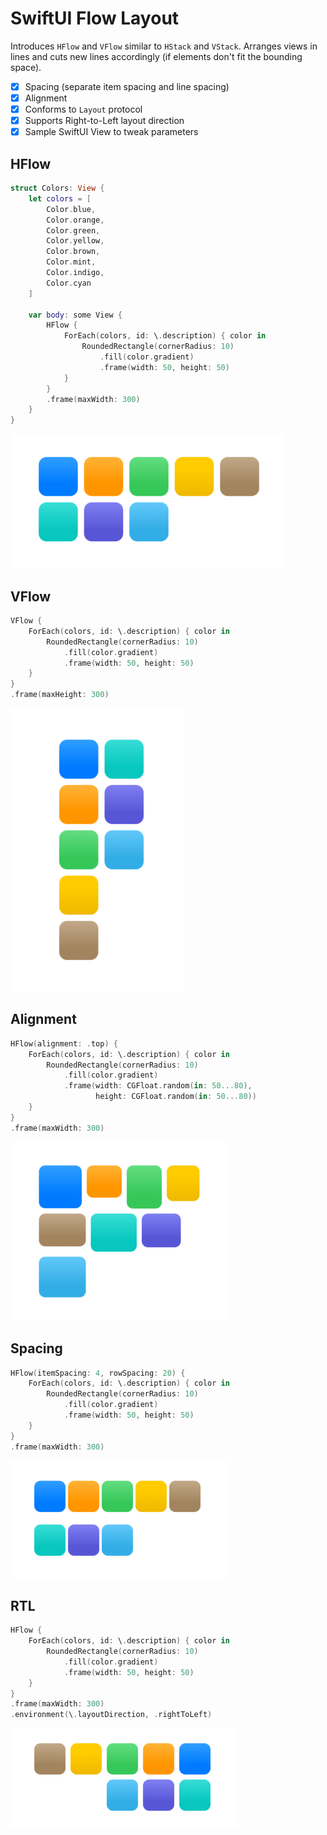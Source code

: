 # SwiftUI Flow Layout

Introduces `HFlow` and `VFlow` similar to `HStack` and `VStack`. 
Arranges views in lines and cuts new lines accordingly (if elements don't fit the bounding space).

- [x] Spacing (separate item spacing and line spacing)
- [x] Alignment
- [x] Conforms to `Layout` protocol
- [x] Supports Right-to-Left layout direction
- [x] Sample SwiftUI View to tweak parameters

## HFlow

```swift
struct Colors: View {
    let colors = [
        Color.blue,
        Color.orange,
        Color.green,
        Color.yellow,
        Color.brown,
        Color.mint,
        Color.indigo,
        Color.cyan
    ]

    var body: some View {
        HFlow {
            ForEach(colors, id: \.description) { color in
                RoundedRectangle(cornerRadius: 10)
                    .fill(color.gradient)
                    .frame(width: 50, height: 50)
            }
        }
        .frame(maxWidth: 300)
    }
}
```

![HFlow](Resources/hflow.png)

## VFlow

```swift
VFlow {
    ForEach(colors, id: \.description) { color in
        RoundedRectangle(cornerRadius: 10)
            .fill(color.gradient)
            .frame(width: 50, height: 50)
    }
}
.frame(maxHeight: 300)
```

![VFlow](Resources/vflow.png)

## Alignment

```swift
HFlow(alignment: .top) {
    ForEach(colors, id: \.description) { color in
        RoundedRectangle(cornerRadius: 10)
            .fill(color.gradient)
            .frame(width: CGFloat.random(in: 50...80),
                   height: CGFloat.random(in: 50...80))
    }
}
.frame(maxWidth: 300)
```

![VFlow](Resources/hflow-top.png)

## Spacing

```swift
HFlow(itemSpacing: 4, rowSpacing: 20) {
    ForEach(colors, id: \.description) { color in
        RoundedRectangle(cornerRadius: 10)
            .fill(color.gradient)
            .frame(width: 50, height: 50)
    }
}
.frame(maxWidth: 300)
```

![VFlow](Resources/hflow-spacing.png)

## RTL

```swift
HFlow {
    ForEach(colors, id: \.description) { color in
        RoundedRectangle(cornerRadius: 10)
            .fill(color.gradient)
            .frame(width: 50, height: 50)
    }
}
.frame(maxWidth: 300)
.environment(\.layoutDirection, .rightToLeft)
```

![VFlow](Resources/hflow-rtl.png)